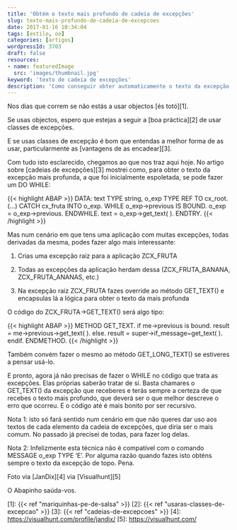 ```yaml
---
title: 'Obtém o texto mais profundo de cadeia de excepções'
slug: texto-mais-profundo-de-cadeia-de-excepcoes
date: 2017-01-16 10:34:04
tags: [estilo, oo]
categories: [artigos]
wordpressId: 3703
draft: false
resources:
- name: featuredImage
  src: 'images/thumbnail.jpg'
keyword: 'texto de cadeia de excepções'
description: 'Como conseguir obter automaticamente o texto da excepção mais profunda de uma cadeia de excepções sem que o programa cliente precise de código específico'
---
```

Nos dias que correm se não estás a usar objectos [és totó][1].

Se usas objectos, espero que estejas a seguir a [boa práctica][2] de usar classes de excepções.

E se usas classes de excepção é bom que entendas a melhor forma de as usar, particularmente as [vantagens de as encadear][3].

Com tudo isto esclarecido, chegamos ao que nos traz aqui hoje. No artigo sobre [cadeias de excepções][3] mostrei como, para obter o texto da excepção mais profunda, a que foi inicialmente espoletada, se pode fazer um DO WHILE:

<!--more-->


{{< highlight ABAP >}}
DATA: text TYPE string,
      o_exp TYPE REF TO cx_root.
(…)
CATCH cx_fruta INTO o_exp.
    WHILE o_exp->previous IS BOUND.
        o_exp = o_exp->previous.
    ENDWHILE.
    text = o_exp->get_text( ).
ENDTRY.
{{< /highlight >}}

Mas num cenário em que tens uma aplicação com muitas excepções, todas derivadas da mesma, podes fazer algo mais interessante:

  1. Crias uma excepção raiz para a aplicação ZCX_FRUTA

  2. Todas as excepções da aplicação herdam dessa (ZCX_FRUTA_BANANA, ZCX_FRUTA_ANANAS, etc.)

  3. Na excepção raiz ZCX_FRUTA fazes override ao método GET_TEXT() e encapsulas lá a lógica para obter o texto da mais profunda

O código do ZCX_FRUTA->GET_TEXT() será algo tipo:


{{< highlight ABAP >}}
METHOD GET_TEXT.
  if me->previous is bound.
    result = me->previous->get_text( ).
  else.
    result = super->if_message~get_text( ).
  endif.
ENDMETHOD.
{{< /highlight >}}

Também convém fazer o mesmo ao método GET_LONG_TEXT() se estiveres a pensar usá-lo.

E pronto, agora já não precisas de fazer o WHILE no código que trata as excepções. Elas próprias saberão tratar de si. Basta chamares o GET_TEXT() da excepção que receberes e terás sempre a certeza de que recebes o texto mais profundo, que deverá ser o que melhor descreve o erro que ocorreu. E o código até é mais bonito por ser recursivo.

Nota 1: isto só fará sentido num cenário em que não queres dar uso aos textos de cada elemento da cadeia de excepções, que diria ser o mais comum. No passado já precisei de todas, para fazer log delas.

Nota 2: Infelizmente esta técnica não é compatível com o comando MESSAGE o_exp TYPE ‘E’. Por alguma razão quando fazes isto obténs sempre o texto da excepção de topo. Pena.

Foto via [JanDix][4] via [Visualhunt][5]

O Abapinho saúda-vos.

   [1]: {{< ref "mariquinhas-pe-de-salsa" >}}
   [2]: {{< ref "usaras-classes-de-excepcao" >}}
   [3]: {{< ref "cadeias-de-excepcoes" >}}
   [4]: https://visualhunt.com/profile/jandix/
   [5]: https://visualhunt.com/
